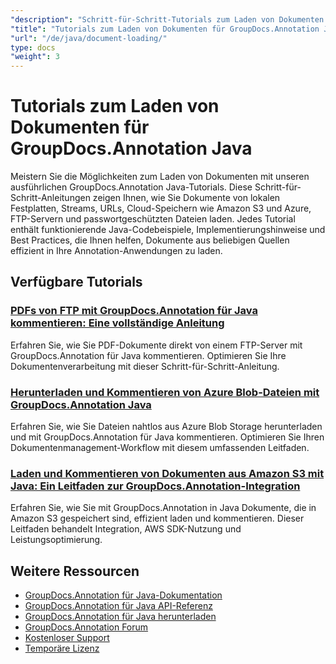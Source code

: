 ```yaml
---
"description": "Schritt-für-Schritt-Tutorials zum Laden von Dokumenten aus verschiedenen Quellen mit GroupDocs.Annotation für Java."
"title": "Tutorials zum Laden von Dokumenten für GroupDocs.Annotation Java"
"url": "/de/java/document-loading/"
type: docs
"weight": 3
---
```


# Tutorials zum Laden von Dokumenten für GroupDocs.Annotation Java

Meistern Sie die Möglichkeiten zum Laden von Dokumenten mit unseren ausführlichen GroupDocs.Annotation Java-Tutorials. Diese Schritt-für-Schritt-Anleitungen zeigen Ihnen, wie Sie Dokumente von lokalen Festplatten, Streams, URLs, Cloud-Speichern wie Amazon S3 und Azure, FTP-Servern und passwortgeschützten Dateien laden. Jedes Tutorial enthält funktionierende Java-Codebeispiele, Implementierungshinweise und Best Practices, die Ihnen helfen, Dokumente aus beliebigen Quellen effizient in Ihre Annotation-Anwendungen zu laden.

## Verfügbare Tutorials

### [PDFs von FTP mit GroupDocs.Annotation für Java kommentieren: Eine vollständige Anleitung](./annotate-pdf-ftp-groupdocs-java/)
Erfahren Sie, wie Sie PDF-Dokumente direkt von einem FTP-Server mit GroupDocs.Annotation für Java kommentieren. Optimieren Sie Ihre Dokumentenverarbeitung mit dieser Schritt-für-Schritt-Anleitung.

### [Herunterladen und Kommentieren von Azure Blob-Dateien mit GroupDocs.Annotation Java](./download-annotate-azure-blob-groupdocs-java/)
Erfahren Sie, wie Sie Dateien nahtlos aus Azure Blob Storage herunterladen und mit GroupDocs.Annotation für Java kommentieren. Optimieren Sie Ihren Dokumentenmanagement-Workflow mit diesem umfassenden Leitfaden.

### [Laden und Kommentieren von Dokumenten aus Amazon S3 mit Java: Ein Leitfaden zur GroupDocs.Annotation-Integration](./annotate-documents-amazon-s3-java-groupdocs/)
Erfahren Sie, wie Sie mit GroupDocs.Annotation in Java Dokumente, die in Amazon S3 gespeichert sind, effizient laden und kommentieren. Dieser Leitfaden behandelt Integration, AWS SDK-Nutzung und Leistungsoptimierung.

## Weitere Ressourcen

- [GroupDocs.Annotation für Java-Dokumentation](https://docs.groupdocs.com/annotation/java/)
- [GroupDocs.Annotation für Java API-Referenz](https://reference.groupdocs.com/annotation/java/)
- [GroupDocs.Annotation für Java herunterladen](https://releases.groupdocs.com/annotation/java/)
- [GroupDocs.Annotation Forum](https://forum.groupdocs.com/c/annotation)
- [Kostenloser Support](https://forum.groupdocs.com/)
- [Temporäre Lizenz](https://purchase.groupdocs.com/temporary-license/)